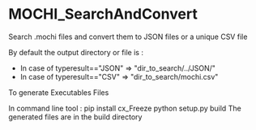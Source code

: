 # MOCHI_SearchAndConvert
Search .mochi files and convert them to JSON files or a unique CSV file

By default the output directory or file is :
* In case of typeresult=="JSON" => "dir_to_search/../JSON/"
* In case of typeresult=="CSV" => "dir_to_search/mochi.csv"
 
To generate Executables Files

In command line tool :
pip install cx_Freeze
python setup.py build
The generated files are in the build directory

